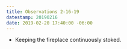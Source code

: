 ```yaml
---
title: Observations 2-16-19
datestamp: 20190216
date: 2019-02-20 17:40:00 -06:00
---
```


- Keeping the fireplace continuously stoked.
